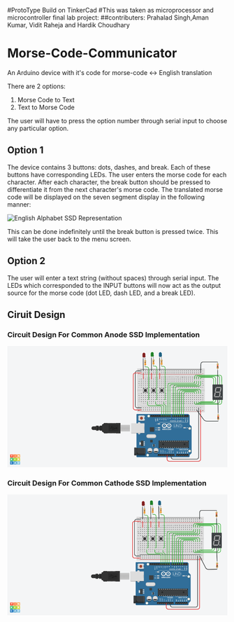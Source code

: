 #ProtoType Build on TinkerCad
#This was taken as microprocessor and microcontroller final lab project:
##contributers: Prahalad Singh,Aman Kumar, Vidit Raheja and Hardik Choudhary 
# Morse-Code-Communicator
An Arduino device with it's code for morse-code &lt;-> English translation

There are 2 options:
1. Morse Code to Text
2. Text to Morse Code

The user will have to press the option number through serial input to choose any particular option.

## Option 1
The device contains 3 buttons: dots, dashes, and break. Each of these buttons have corresponding LEDs.
The user enters the morse code for each character. After each character, the break button should be pressed to differentiate it from the next character's morse code. The translated morse code will be displayed on the seven segment display in the following manner:

<img src="Images/Alphabets.jpg" width="500" alt="English Alphabet SSD Representation">


This can be done indefinitely until the break button is pressed twice. This will take the user back to the menu screen.

## Option 2
The user will enter a text string (without spaces) through serial input. The LEDs which corresponded to the INPUT buttons will now act as the output source for the morse code (dot LED, dash LED, and a break LED).

## Ciruit Design

### Circuit Design For Common Anode SSD Implementation
<img src="Images/CC.jpeg" width="900" alt = "SSD Circuit">

### Circuit Design For Common Cathode SSD Implementation
<img src="Images/CA.jpeg" width="900" alt ="SSD Circuit">

